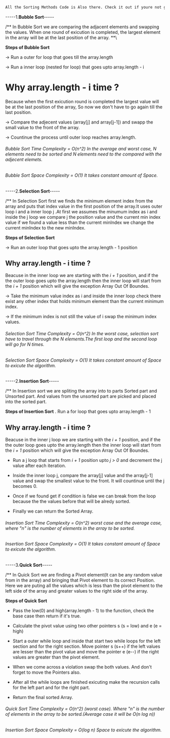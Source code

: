 ```css
All the Sorting Methods Code is Also there. Check it out if youre not getting the Logic.
```


-----1.**Bubble Sort**-----

/** In Bubble Sort we are comparing the adjacent elements and swapping the values. When one round of exicution is completed, the largest element in the array will be at the last position of the array. **\

**Steps of Bubble Sort**

-> Run a outer for loop that goes till the array.length

-> Run a inner loop (nested for loop) that goes upto array.length - i
  #  Why array.length - i time ?
   Because when the first exicution round is completed the largest value will be at the last position of the array, So now we don't have to go again till the last position.

-> Compare the adjecent values (array[j] and array[j-1]) and swapp the small value to the front of the array.

-> Countinue the process until outer loop reaches array.length.


###### Bubble Sort Time Complexity = *O(n^2)* In the average and worst case, N elements need to be sorted and N elements need to the compared with the adjecent elemets.
 
###### Bubble Sort Space Complexity = *O(1)* It takes constant amount of Space.


-----2.**Selection Sort**-----

/** In Selection Sort first we finds the minimum element index from the array and puts that index value in the first position of the array.It uses outer loop i and a inner loop j .At first we assumes the minumum index as i and inside the j loop we compare j the position value and the current min index value if we found a value less than the current minIndex we change the current minIndex to the new minIndex.   

**Steps of Selection Sort**

-> Run an outer loop that goes upto the array.length - 1 position
   ## Why array.length - i time ?
   Beacuse in the inner loop we are starting with the *i + 1* position, and if the the outer loop goes upto the array.length then the inner loop will start from the *i + 1* position which will give the exception Array Out Of Boundes.

-> Take the minimum value index as i and inside the inner loop check there exist any other index that holds minimum element than the current minimum index.

-> If the minimum index is not still the value of i swap the minimum index values.


###### Selection Sort Time Complexity = *O(n^2)* In the worst case, selection sort have to travel through the N elements.The first loop and the second loop will go for N times.
 
###### Selection Sort Space Complexity = *O(1)* It takes constant amount of Space to exicute the algorithm.


-----2.**Insertion Sort**-----

/** In Insertion sort we are spliting the array into to parts Sorted part and Unsorted part. And values from the unsorted part are picked and placed into the sorted part.


**Steps of Insertion Sort**
. Run a for loop that goes upto array.length - 1
  ## Why array.length - i time ?
   Beacuse in the inner j loop we are starting with the *i + 1* position, and if the the outer loop goes upto the array.length then the inner loop will start from the *i + 1* position which will give the exception Array Out Of Boundes.

- Run a j loop that starts from *i + 1* position upto *j > 0* and decrement the j value after each iteration.

- Inside the inner loop j, compare the array[j] value and the array[j-1] value and swap the smallest value to the front. It will countinue until the j becomes 0.

- Once if we found get if condition is false we can break from the loop because the the values before that will be alredy sorted.

- Finally we can return the Sorted Array.


###### Insertion Sort Time Complexity = *O(n^2)* worst case and the average case, where "n" is the number of elements in the array to be sorted.
 
###### Insertion Sort Space Complexity = *O(1)* It takes constant amount of Space to exicute the algorithm.

-----3.**Quick Sort**-----

/** In Quick Sort we are finding a Pivot element(It can be any random value from in the array) and bringing that Pivot element to its correct Position. Here we are puting all the values which is less than the pivot element to the left side of the array and greater values to the right side of the array.

**Steps of Quick Sort**

- Pass the low(0) and high(array.length - 1) to the function, check the base case then return if it's true.

- Calculate the pivot value using two other pointers s (s = low) and e (e = high)

- Start a outer while loop and inside that start two while loops for the left section and for the right section. Move pointer s (s++) if the left values are lesser than the pivot value and move the pointer e (e--) if the right values are greater than the pivot element.

- When we come across a violation swap the both values. And don't forget to move the Pointers also.

- After all the while loops are finished exicuting make the recursion calls for the left part and for the right part.

- Return the final sorted Array.


###### Quick Sort Time Complexity = *O(n^2)* (worst case). Where "n" is the number of elements in the array to be sorted.*(Average case it will be O(n log n))*


###### Insertion Sort Space Complexity = *O(log n)* Space to exicute the algorithm.

